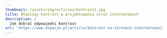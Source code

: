 ```yaml
---
thumbnail: /assets/img/articles/kontrast1.jpg
title: Właściwy kontrast w projektowaniu stron internetowych
description: |
  Jak dobrać odpowiedni kontrast
url: 'https://www.4spacje.pl/article/kontrast-na-stronach-internetowych'
---
```


